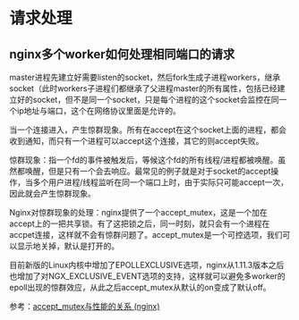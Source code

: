 # 请求处理

## nginx多个worker如何处理相同端口的请求

master进程先建立好需要listen的socket，然后fork生成子进程workers，继承socket（此时workers子进程们都继承了父进程master的所有属性，包括已经建立好的socket，但不是同一个socket，只是每个进程的这个socket会监控在同一个ip地址与端口，这个在网络协议里面是允许的。

当一个连接进入，产生惊群现象。所有在accept在这个socket上面的进程，都会收到通知，而只有一个进程可以accept这个连接，其它的则accept失败。

惊群现象：指一个fd的事件被触发后，等候这个fd的所有线程/进程都被唤醒。虽然都唤醒，但是只有一个会去响应。最常见的例子就是对于socket的accept操作，当多个用户进程/线程监听在同一个端口上时，由于实际只可能accept一次，因此就会产生惊群现象。

Nginx对惊群现象的处理：nginx提供了一个accept_mutex，这是一个加在accept上的一把共享锁。有了这把锁之后，同一时刻，就只会有一个进程在accpet连接，这样就不会有惊群问题了。accept_mutex是一个可控选项，我们可以显示地关掉，默认是打开的。

目前新版的Linux内核中增加了EPOLLEXCLUSIVE选项，nginx从1.11.3版本之后也增加了对NGX_EXCLUSIVE_EVENT选项的支持，这样就可以避免多worker的epoll出现的惊群效应，从此之后accept_mutex从默认的on变成了默认off。

参考：[accept_mutex与性能的关系 (nginx)](https://www.cnblogs.com/sxhlinux/p/6254396.html?utm_source=debugrun&utm_medium=referral)